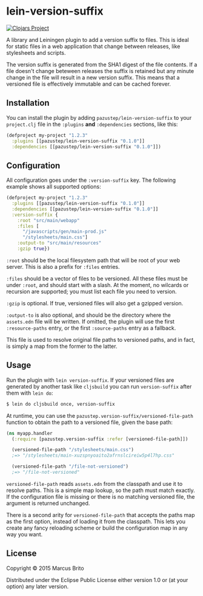 # lein-version-suffix

[![Clojars Project](http://clojars.org/pazustep/lein-version-suffix/latest-version.svg)](http://clojars.org/pazustep/lein-version-suffix)

A library and Leiningen plugin to add a version suffix to files. This is ideal
for static files in a web application that change between releases, like
stylesheets and scripts.

The version suffix is generated from the SHA1 digest of the file contents. If
a file doesn't change beteween releases the suffix is retained but any minute
change in the file will result in a new version suffix. This means that a
versioned file is effectively immutable and can be cached forever.


## Installation

You can install the plugin by adding `pazustep/lein-version-suffix` to your
`project.clj` file in the `:plugins` **and** `:dependencies` sections, like
this:

```clojure
(defproject my-project "1.2.3"
  :plugins [[pazustep/lein-version-suffix "0.1.0"]]
  :dependencies [[pazustep/lein-version-suffix "0.1.0"]])
```


## Configuration

All configuration goes under the `:version-suffix` key. The following example
shows all supported options:

```clojure
(defproject my-project "1.2.3"
  :plugins [[pazustep/lein-version-suffix "0.1.0"]]
  :dependencies [[pazustep/lein-version-suffix "0.1.0"]]
  :version-suffix {
    :root "src/main/webapp"
    :files [
      "/javascripts/gen/main-prod.js"
      "/stylesheets/main.css"]
    :output-to "src/main/resources"
    :gzip true})
```

`:root` should be the local filesystem path that will be root of your web
server. This is also a prefix for `:files` entries.

`:files` should be a vector of files to be versioned. All these files must
be under `:root`, and should start with a slash. At the moment, no wilcards
or recursion are supported; you must list each file you need to version.

`:gzip` is optional. If true, versioned files will also get a gzipped version.

`:output-to` is also optional, and should be the directory where the
`assets.edn` file will be written. If omitted, the plugin will use the first
`:resource-paths` entry, or the first `:source-paths` entry as a fallback.

This file is used to resolve original file paths to versioned paths, and in
fact, is simply a map from the former to the latter.


## Usage

Run the plugin with `lein version-suffix`. If your versioned files are
generated by another task like `cljsbuild` you can run `version-suffix`
after them with `lein do`:

```sh
$ lein do cljsbuild once, version-suffix
```

At runtime, you can use the `pazustep.version-suffix/versioned-file-path`
function to obtain the path to a versioned file, given the base path:

```clojure
(ns myapp.handler
  (:require [pazustep.version-suffix :refer [versioned-file-path]])

  (versioned-file-path "/stylesheets/main.css")
  ;=> "/stylesheets/main-xuzspnyoaito2afrnslcireiw5p4l7hp.css"

  (versioned-file-path "/file-not-versioned")
  ;=> "/file-not-versioned"
```

`versioned-file-path` reads `assets.edn` from the classpath and use it to
resolve paths. This is a simple map lookup, so the path must match exactly.
If the configuration file is missing or there is no matching versioned file,
the argument is returned unchanged.

There is a second arity for `versioned-file-path` that accepts the paths map
as the first option, instead of loading it from the classpath. This lets you
create any fancy reloading scheme or build the configuration map in any way
you want.

## License

Copyright © 2015 Marcus Brito

Distributed under the Eclipse Public License either version 1.0 or (at
your option) any later version.
